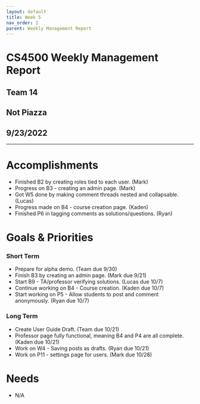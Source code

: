 ```yaml
---
layout: default
title: Week 5
nav_order: 2
parent: Weekly Management Report
---
```

# CS4500 Weekly Management Report 
## Team 14
## Not Piazza
## 9/23/2022
***

# Accomplishments
- Finished B2 by creating roles tied to each user. (Mark)
- Progress on B3 - creating an admin page. (Mark)
- Got W5 done by making comment threads nested and collapsable. (Lucas)
- Progress made on B4 - course creation page. (Kaden)
- Finished P6 in tagging comments as solutions/questions. (Ryan)

# Goals & Priorities
### Short Term
- Prepare for alpha demo. (Team due 9/30)
- Finish B3 by creating an admin page. (Mark due 9/21)
- Start B9 - TA/professor verifying solutions. (Lucas due 10/7)
- Continue working on B4 - Course creation. (Kaden due 10/7)
- Start working on P5 - Allow students to post and comment anonymously. (Ryan due 10/7)

### Long Term
- Create User Guide Draft. (Team due 10/21)
- Professor page fully functional, meaning B4 and P4 are all complete. (Kaden due 10/21)
- Work on W4 - Saving posts as drafts. (Ryan due 10/21)
- Work on P11 - settings page for users. (Mark due 10/28)

# Needs
- N/A